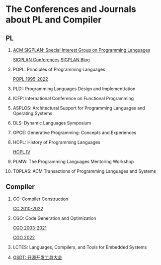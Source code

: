 # The Conferences and Journals about PL and Compiler

## PL

1. [ACM SIGPLAN: Special Interest Group on Programming Languages](https://sigplan.org/)

   [SIGPLAN Conferences](https://sigplan.org/Conferences/)  [SIGPLAN Blog](https://blog.sigplan.org/)

2. POPL: Principles of Programming Languages

   [POPL 1995-2022](https://sigplan.org/Conferences/POPL/)

3. PLDI: Programming Languages Design and Implementtation

4. ICFP: International Conference on Functional Programming

5. ASPLOS: Architectural Support for Programming Languages and Operating Systems

6. DLS: Dynamic Languages Symposium

7. GPCE: Generative Programming: Concepts and Experiences

8. HOPL: History of Programming Languages

   [HOPL IV](https://hopl4.sigplan.org/)

9. PLMW: The Programming Languages Mentoring Workshop

10. TOPLAS: ACM Transactions of Programming Languages and Systems

## Compiler

1. CC: Compiler Construction

   [CC 2010-2022](https://conf.researchr.org/series/CC/)

2. CGO: Code Generation and Optimization

   [CGO 2003-2021](https://conf.researchr.org/info/cgo-2022/previous-cgos)
   
   [CGO 2022](https://conf.researchr.org/home/cgo-2022)

3. LCTES: Languages, Compilers, and Tools for Embedded Systems

4. [OSDT: 开源开发工具大会](https://hellogcc.github.io/)